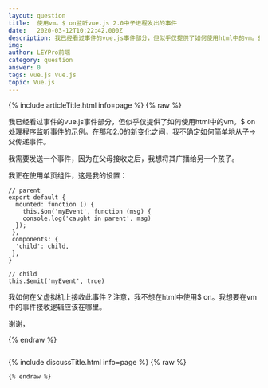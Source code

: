 ```yaml
---
layout: question
title:  使用vm。$ on监听vue.js 2.0中子进程发出的事件
date:   2020-03-12T10:22:42.000Z
description: 我已经看过事件的vue.js事件部分，但似乎仅提供了如何使用html中的vm。$ on处理程序监听事件的示例。在那和2.0的新变化之间，我不确定如何简单地...
img: 
author: LEYPro前端
category: question
answer: 0
tags: vue.js Vue.js
topic: Vue.js
---
```

<div class="article-root">
  <div class="article">
    {% include articleTitle.html info=page %}
    {% raw %}
    <div class="article-content"><p><font style="vertical-align: inherit;"><font style="vertical-align: inherit;">我已经看过事件的vue.js事件部分，但似乎仅提供了如何使用html中的vm。$ on处理程序监听事件的示例。</font><font style="vertical-align: inherit;">在那和2.0的新变化之间，我不确定如何简单地从子-&gt;父传递事件。</font></font></p>

<p><font style="vertical-align: inherit;"><font style="vertical-align: inherit;">我需要发送一个事件，因为在父母接收之后，我想将其广播给另一个孩子。</font></font></p>

<p><font style="vertical-align: inherit;"><font style="vertical-align: inherit;">我正在使用单页组件，这是我的设置：</font></font></p>

<pre><code>// parent<font></font>
export default {<font></font>
  mounted: function () {<font></font>
    this.$on('myEvent', function (msg) {<font></font>
    console.log('caught in parent', msg)<font></font>
  });<font></font>
 },<font></font>
 components: {<font></font>
  'child': child,<font></font>
 },<font></font>
}<font></font>
<font></font>
// child<font></font>
this.$emit('myEvent', true)<font></font>
</code></pre>

<p><font style="vertical-align: inherit;"><font style="vertical-align: inherit;">我如何在父虚拟机上接收此事件？</font><font style="vertical-align: inherit;">注意，我不想在html中使用$ on。</font><font style="vertical-align: inherit;">我想要在vm中的事件接收逻辑应该在哪里。</font></font></p>

<p><font style="vertical-align: inherit;"><font style="vertical-align: inherit;">谢谢，  </font></font></p></div>
    {% endraw %}
  </div>
  <p style="height: 0;width:0;overflow: hidden;"> 第1279篇《使用vm。$ on监听vue.js 2.0中子进程发出的事件》来自Winter(https://github.com/aiyld/aiyld.github.io)的站点</p>
  <div class="discuss-wrapper">
    {% include discussTitle.html info=page %}
    {% raw %}
    
    {% endraw %}
  </div>
<div>
